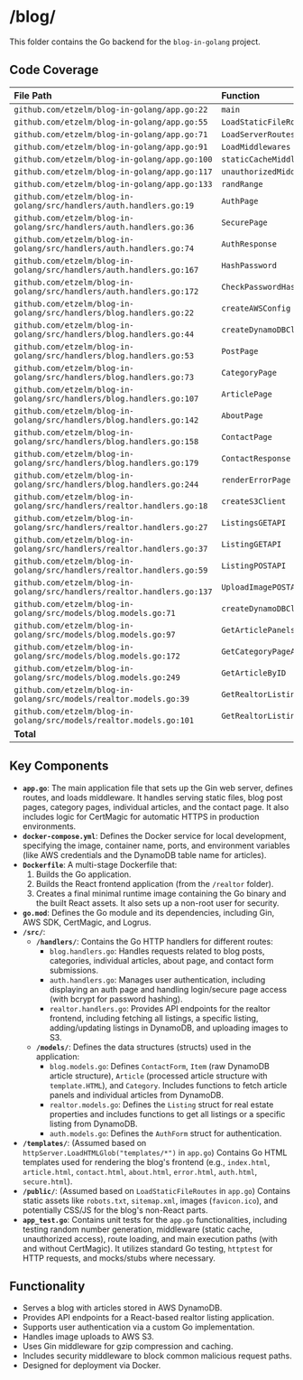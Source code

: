 # /blog/

This folder contains the Go backend for the `blog-in-golang` project.

## Code Coverage

| File Path                                                 | Function                     | Coverage |
| :-------------------------------------------------------- | :--------------------------- | :------- |
| `github.com/etzelm/blog-in-golang/app.go:22`              | `main`                       | `85.0%`  |
| `github.com/etzelm/blog-in-golang/app.go:55`              | `LoadStaticFileRoutes`       | `100.0%` |
| `github.com/etzelm/blog-in-golang/app.go:71`              | `LoadServerRoutes`           | `100.0%` |
| `github.com/etzelm/blog-in-golang/app.go:91`              | `LoadMiddlewares`            | `100.0%` |
| `github.com/etzelm/blog-in-golang/app.go:100`             | `staticCacheMiddleware`      | `100.0%` |
| `github.com/etzelm/blog-in-golang/app.go:117`             | `unauthorizedMiddleware`     | `100.0%` |
| `github.com/etzelm/blog-in-golang/app.go:133`             | `randRange`                  | `100.0%` |
| `github.com/etzelm/blog-in-golang/src/handlers/auth.handlers.go:19` | `AuthPage`                   | `100.0%` |
| `github.com/etzelm/blog-in-golang/src/handlers/auth.handlers.go:36` | `SecurePage`                 | `100.0%` |
| `github.com/etzelm/blog-in-golang/src/handlers/auth.handlers.go:74` | `AuthResponse`               | `50.0%`  |
| `github.com/etzelm/blog-in-golang/src/handlers/auth.handlers.go:167`| `HashPassword`               | `100.0%` |
| `github.com/etzelm/blog-in-golang/src/handlers/auth.handlers.go:172`| `CheckPasswordHash`          | `100.0%` |
| `github.com/etzelm/blog-in-golang/src/handlers/blog.handlers.go:22` | `createAWSConfig`            | `100.0%` |
| `github.com/etzelm/blog-in-golang/src/handlers/blog.handlers.go:44` | `createDynamoDBClient`       | `75.0%`  |
| `github.com/etzelm/blog-in-golang/src/handlers/blog.handlers.go:53` | `PostPage`                   | `100.0%` |
| `github.com/etzelm/blog-in-golang/src/handlers/blog.handlers.go:73` | `CategoryPage`               | `75.0%`  |
| `github.com/etzelm/blog-in-golang/src/handlers/blog.handlers.go:107`| `ArticlePage`                | `62.5%`  |
| `github.com/etzelm/blog-in-golang/src/handlers/blog.handlers.go:142`| `AboutPage`                  | `100.0%` |
| `github.com/etzelm/blog-in-golang/src/handlers/blog.handlers.go:158`| `ContactPage`                | `100.0%` |
| `github.com/etzelm/blog-in-golang/src/handlers/blog.handlers.go:179`| `ContactResponse`            | `79.4%`  |
| `github.com/etzelm/blog-in-golang/src/handlers/blog.handlers.go:244`| `renderErrorPage`            | `100.0%` |
| `github.com/etzelm/blog-in-golang/src/handlers/realtor.handlers.go:18`| `createS3Client`           | `75.0%`  |
| `github.com/etzelm/blog-in-golang/src/handlers/realtor.handlers.go:27`| `ListingsGETAPI`           | `100.0%` |
| `github.com/etzelm/blog-in-golang/src/handlers/realtor.handlers.go:37`| `ListingGETAPI`            | `100.0%` |
| `github.com/etzelm/blog-in-golang/src/handlers/realtor.handlers.go:59`| `ListingPOSTAPI`           | `69.2%`  |
| `github.com/etzelm/blog-in-golang/src/handlers/realtor.handlers.go:137`| `UploadImagePOSTAPI`       | `83.3%`  |
| `github.com/etzelm/blog-in-golang/src/models/blog.models.go:71`     | `createDynamoDBClient`       | `80.0%`  |
| `github.com/etzelm/blog-in-golang/src/models/blog.models.go:97`     | `GetArticlePanels`           | `87.5%`  |
| `github.com/etzelm/blog-in-golang/src/models/blog.models.go:172`    | `GetCategoryPageArticlePanels` | `85.4%`  |
| `github.com/etzelm/blog-in-golang/src/models/blog.models.go:249`    | `GetArticleByID`             | `85.3%`  |
| `github.com/etzelm/blog-in-golang/src/models/realtor.models.go:39`  | `GetRealtorListings`         | `80.8%`  |
| `github.com/etzelm/blog-in-golang/src/models/realtor.models.go:101` | `GetRealtorListing`          | `76.9%`  |
| **Total** |                              | **`82.7%`** |

## Key Components

* **`app.go`**: The main application file that sets up the Gin web server, defines routes, and loads middleware. It handles serving static files, blog post pages, category pages, individual articles, and the contact page. It also includes logic for CertMagic for automatic HTTPS in production environments.
* **`docker-compose.yml`**: Defines the Docker service for local development, specifying the image, container name, ports, and environment variables (like AWS credentials and the DynamoDB table name for articles).
* **`Dockerfile`**: A multi-stage Dockerfile that:
    1. Builds the Go application.
    2. Builds the React frontend application (from the `/realtor` folder).
    3. Creates a final minimal runtime image containing the Go binary and the built React assets. It also sets up a non-root user for security.
* **`go.mod`**: Defines the Go module and its dependencies, including Gin, AWS SDK, CertMagic, and Logrus.
* **`/src/`**:
  * **`/handlers/`**: Contains the Go HTTP handlers for different routes:
    * `blog.handlers.go`: Handles requests related to blog posts, categories, individual articles, about page, and contact form submissions.
    * `auth.handlers.go`: Manages user authentication, including displaying an auth page and handling login/secure page access (with bcrypt for password hashing).
    * `realtor.handlers.go`: Provides API endpoints for the realtor frontend, including fetching all listings, a specific listing, adding/updating listings in DynamoDB, and uploading images to S3.
  * **`/models/`**: Defines the data structures (structs) used in the application:
    * `blog.models.go`: Defines `ContactForm`, `Item` (raw DynamoDB article structure), `Article` (processed article structure with `template.HTML`), and `Category`. Includes functions to fetch article panels and individual articles from DynamoDB.
    * `realtor.models.go`: Defines the `Listing` struct for real estate properties and includes functions to get all listings or a specific listing from DynamoDB.
    * `auth.models.go`: Defines the `AuthForm` struct for authentication.
* **`/templates/`**: (Assumed based on `httpServer.LoadHTMLGlob("templates/*")` in `app.go`) Contains Go HTML templates used for rendering the blog's frontend (e.g., `index.html`, `article.html`, `contact.html`, `about.html`, `error.html`, `auth.html`, `secure.html`).
* **`/public/`**: (Assumed based on `LoadStaticFileRoutes` in `app.go`) Contains static assets like `robots.txt`, `sitemap.xml`, images (`favicon.ico`), and potentially CSS/JS for the blog's non-React parts.
* **`app_test.go`**: Contains unit tests for the `app.go` functionalities, including testing random number generation, middleware (static cache, unauthorized access), route loading, and main execution paths (with and without CertMagic). It utilizes standard Go testing, `httptest` for HTTP requests, and mocks/stubs where necessary.

## Functionality

* Serves a blog with articles stored in AWS DynamoDB.
* Provides API endpoints for a React-based realtor listing application.
* Supports user authentication via a custom Go implementation.
* Handles image uploads to AWS S3.
* Uses Gin middleware for gzip compression and caching.
* Includes security middleware to block common malicious request paths.
* Designed for deployment via Docker.
